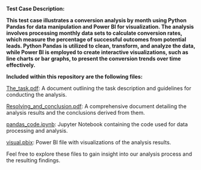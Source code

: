 **Test Case Description:**

**This test case illustrates a conversion analysis by month using Python Pandas for data manipulation and Power BI for visualization. The analysis involves processing monthly data sets to calculate conversion rates, which measure the percentage of successful outcomes from potential leads. Python Pandas is utilized to clean, transform, and analyze the data, while Power BI is employed to create interactive visualizations, such as line charts or bar graphs, to present the conversion trends over time effectively.**



**Included within this repository are the following files:**

[The_task.pdf](https://github.com/IrinaMoshik/data_analyst_portfolio/blob/main/conversion/The_task.pdf): A document outlining the task description and guidelines for conducting the analysis.

[Resolving_and_conclusion.pdf](https://github.com/IrinaMoshik/data_analyst_portfolio/blob/main/conversion/Resolving_and_conclusion.pdf): A comprehensive document detailing the analysis results and the conclusions derived from them.

[pandas_code.ipynb](https://github.com/IrinaMoshik/data_analyst_portfolio/blob/main/conversion/pandas_code.ipynb): Jupyter Notebook containing the code used for data processing and analysis.

[visual.pbix](https://app.powerbi.com/view?r=eyJrIjoiZGQ3MTVmOGQtZjhkMC00NTEwLThkYzItNGJkN2E4NzRjMTQ1IiwidCI6ImFkZGFhOWZlLTliNWUtNDRiNy1iYTE5LTM0OGVmYWY2YzgyZCIsImMiOjl9): Power BI file with visualizations of the analysis results.

Feel free to explore these files to gain insight into our analysis process and the resulting findings.